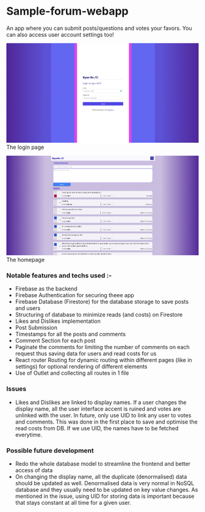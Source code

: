# Sample-forum-webapp
An app where you can submit posts/questions and votes your favors. You can also access user account settings too!

![Login page](/ScreenLogin.png)
The login page

![Landing page if logged in](/ScreenHomepage.png)
The homepage


### Notable features and techs used :-

- Firebase as the backend
- Firebase Authentication for securing theee app
- Firebase Database (Firestore) for the database storage to save posts and users
- Structuring of database to minimize reads (and costs) on Firestore
- Likes and Dislikes implementation
- Post Submission
- Timestamps for all the posts and comments
- Comment Section for each post
- Paginate the comments for limiting the number of comments on each request thus saving data for users and read costs for us
- React router Routing for dynamic routing within different pages (like in settings) for optional rendering of different elements
- Use of Outlet and collecting all routes in 1 file

### Issues

- Likes and Dislikes are linked to display names. If a user changes the display name, all the user interface accent is ruined and votes 
are unlinked with the user. In future, only use UID to link any user to votes and comments.
This was done in the first place to save and optimise the read costs from DB. If we use UID, the names have to be fetched everytime.

### Possible future development

- Redo the whole database model to streamline the frontend and better access of data
- On changing the display name, all the duplicate (denormalised) data should be updated as well. Denormalised data is very normal in 
NoSQL database and they usually need to be updated on key value changes. As mentioned in the issue, using UID for storing data is important
because that stays constant at all time for a given user.
